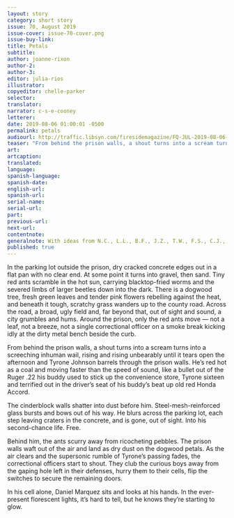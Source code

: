 ```yaml
---
layout: story
category: short story
issue: 70, August 2019
issue-cover: issue-70-cover.png
issue-buy-link:
title: Petals
subtitle:
author: joanne-rixon
author-2:
author-3:
editor: julia-rios
illustrator:
copyeditor: chelle-parker
selector:
translator:
narrator: c-s-e-cooney
letterer:
date: 2019-08-06 01:00:01 -0500
permalink: petals
audiourl: http://traffic.libsyn.com/firesidemagazine/FQ-JUL-2019-08-06-Petals.mp3
teaser: "From behind the prison walls, a shout turns into a scream turns into a screeching inhuman wail, rising and rising unbearably until it tears open the afternoon..."
art:
artcaption:
translated:
language:
spanish-language:
spanish-date:
english-url:
spanish-url:
serial-name:
serial-url:
part:
previous-url:
next-url:
contentnote:
generalnote: With ideas from N.C., L.L., B.F., J.Z., T.W., F.S., C.J., D.W., and O.T., which are pseudonyms chosen by teenage writers incarcerated at a Washington State juvenile detention center.
published: true
---
```


In the parking lot outside the prison, dry cracked concrete edges out in a flat pan with no clear end. At some point it turns into gravel, then sand. Tiny red ants scramble in the hot sun, carrying blacktop-fried worms and the severed limbs of larger beetles down into the dark. There is a dogwood tree, fresh green leaves and tender pink flowers rebelling against the heat, and beneath it tough, scratchy grass wanders up to the county road. Across the road, a broad, ugly field and, far beyond that, out of sight and sound, a city grumbles and hums. Around the prison, only the red ants move — not a leaf, not a breeze, not a single correctional officer on a smoke break kicking idly at the dirty metal bench beside the curb.

From behind the prison walls, a shout turns into a scream turns into a screeching inhuman wail, rising and rising unbearably until it tears open the afternoon and Tyrone Johnson barrels through the prison walls. He’s red hot as a coal and moving faster than the speed of sound, like a bullet out of the Ruger .22 his buddy used to stick up the convenience store, Tyrone sixteen and terrified out in the driver’s seat of his buddy’s beat up old red Honda Accord.

The cinderblock walls shatter into dust before him. Steel-mesh-reinforced glass bursts and bows out of his way. He blurs across the parking lot, each step leaving craters in the concrete, and is gone, out of sight. Into his second-chance life. Free.

Behind him, the ants scurry away from ricocheting pebbles. The prison walls waft out of the air and land as dry dust on the dogwood petals. As the air clears and the supersonic rumble of Tyrone’s passing fades, the correctional officers start to shout. They club the curious boys away from the gaping hole left in their defenses, hurry them to their cells, flip the switches to secure the remaining doors.

In his cell alone, Daniel Marquez sits and looks at his hands. In the ever-present florescent lights, it’s hard to tell, but he knows they’re starting to glow.
